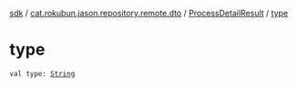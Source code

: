 [sdk](../../index.md) / [cat.rokubun.jason.repository.remote.dto](../index.md) / [ProcessDetailResult](index.md) / [type](./type.md)

# type

`val type: `[`String`](https://kotlinlang.org/api/latest/jvm/stdlib/kotlin/-string/index.html)